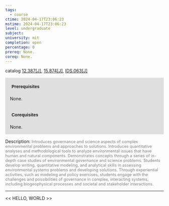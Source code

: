 ```yaml
---
tags:
  - course
ctime: 2024-04-17T23:06:23
mstime: 2024-04-17T23:06:23
level: undergraduate
subject: 
university: mit
completion: open
percentage: 0
prereq: None.
coreq: None.
---
```


catalog [12.387[J]](http://student.mit.edu/catalog/m12a.html#12.387), [15.874[J]](http://student.mit.edu/catalog/m15c.html#15.874), [IDS.063[J]](http://student.mit.edu/catalog/mIDSa.html#IDS.063)

<span style="display: block; padding: 15px; background-color: rgb(100, 100, 100, 0.2);"><font id="m_prereq767_0" style="display: block; font-family: Arial, sans-serif; font-weight: bold; padding: 5px">Prerequisites</font><br><span id="prereq767_0">None.</span></span>
<span style="display: block; padding: 15px; background-color: rgb(100, 100, 100, 0.2);"><font id="m_coreq767_0" style="display: block; font-family: Arial, sans-serif; font-weight: bold; padding: 5px">Corequisites</font><br><span id="coreq767_0">None.</span></span>

<font style="">Description:</font>
<font style="color: grey; font-size: 0.8rem;">Introduces governance and science aspects of complex environmental problems and approaches to solutions. Introduces quantitative analyses and methodological tools to analyze environmental issues that have human and natural components. Demonstrates concepts through a series of in-depth case studies of environmental governance and science problems. Students develop writing, quantitative modeling, and analytical skills in assessing environmental systems problems and developing solutions. Through experiential activities, such as modeling and policy exercises, students engage with the challenges and possibilities of governance in complex, interacting systems, including biogeophysical processes and societal and stakeholder interactions.</font>



---

<< HELLO, WORLD >>
